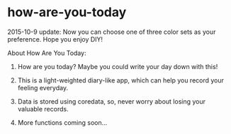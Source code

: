 # how-are-you-today

2015-10-9 update:
Now you can choose one of three color sets as your preference. Hope you enjoy DIY!

About How Are You Today:

1. How are you today? Maybe you could write your day down with this! 

2. This is a light-weighted diary-like app, which can help you record your feeling everyday.

3. Data is stored using coredata, so, never worry about losing your valuable records.

4. More functions coming soon...
